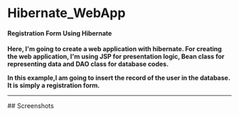 # Hibernate_WebApp

#### Registration Form Using Hibernate

**Here, I'm going to create a web application with hibernate. For creating the web application, I'm using JSP for presentation logic, Bean class for representing data and DAO class for database codes.**

**In this example,I am going to insert the record of the user in the database. It is simply a registration form.**

<hr>
## Screenshots

